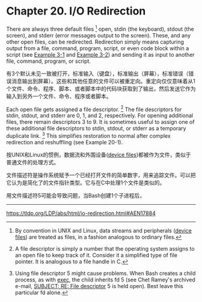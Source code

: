 # Chapter 20. I/O Redirection

There are always three default files [^1] open, stdin (the keyboard), stdout (the screen), and stderr (error messages output to the screen). These, and any other open files, can be redirected. Redirection simply means capturing output from a file, command, program, script, or even code block within a script (see [Example 3-1](https://tldp.org/LDP/abs/html/special-chars.html#EX8) and [Example 3-2](https://tldp.org/LDP/abs/html/special-chars.html#RPMCHECK)) and sending it as input to another file, command, program, or script.

有3个默认未见一致被打开，标准输入（键盘），标准输出（屏幕），标准错误（错误消息输出到屏幕）。这些和其他任意的文件可以被重定向。重定向仅仅意味着从1个文件、命令、程序、脚本、或者脚本中的代码块获取到了输出，然后发送它作为输入到另外一个文件、命令、程序或者脚本。

Each open file gets assigned a file descriptor. [^2] The file descriptors for stdin, stdout, and stderr are 0, 1, and 2, respectively. For opening additional files, there remain descriptors 3 to 9. It is sometimes useful to assign one of these additional file descriptors to stdin, stdout, or stderr as a temporary duplicate link. [^3] This simplifies restoration to normal after complex redirection and reshuffling (see Example 20-1).

[^1]: By convention in UNIX and Linux, data streams and peripherals ([device files](https://tldp.org/LDP/abs/html/devref1.html#DEVFILEREF)) are treated as files, in a fashion analogous to ordinary files.

按UNIX和Linux的惯例，数据流和外围设备([device files](https://tldp.org/LDP/abs/html/devref1.html#DEVFILEREF))都被作为文件，类似于普通文件的处理方式。

[^2]: A file descriptor is simply a number that the operating system assigns to an open file to keep track of it. Consider it a simplified type of file pointer. It is analogous to a file handle in C.

文件描述符是操作系统赋予一个已经打开文件的简单数字，用来追踪文件。可以把它认为是简化了的文件指针类型。它与在C中处理1个文件是类似的。

[^3]: Using file descriptor 5 might cause problems. When Bash creates a child process, as with [exec](./bash-scripting-exec.md), the child inherits fd 5 (see Chet Ramey's archived e-mail, [SUBJECT: RE: File descriptor](http://groups.google.com/group/gnu.bash.bug/browse_thread/thread/13955daafded3b5c/18c17050087f9f37) 5 is held open). Best leave this particular fd alone.

用文件描述符5可能会导致问题，当Bash创建1个子进程后，

---

<https://tldp.org/LDP/abs/html/io-redirection.html#AEN17884>
